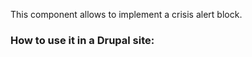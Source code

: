 This component allows to implement a crisis alert block.

### How to use it in a Drupal site:

[//]: # (**Template**: `templates/block/block--carousel.html.twig`)

[//]: # ()
[//]: # (1. Enable the theme `otsuka_design_system2022` or a sub-theme based on it.)

[//]: # (2. Create a custom block of the type `Basic block`)

[//]: # (   with `Block description`: `Carousel`.)

[//]: # ()
[//]: # (3. Place the block in the block layout &#40;admin/structure/block&#41;.)
